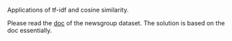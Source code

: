 Applications of tf-idf and cosine similarity.

Please read the [doc](https://scikit-learn.org/0.19/datasets/twenty_newsgroups.html) of the newsgroup dataset. The solution is based on the doc essentially.